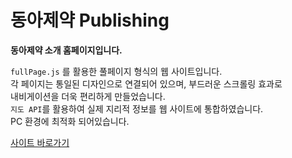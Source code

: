 # 동아제약  Publishing

**동아제약 소개 홈페이지입니다.** 

`fullPage.js` 를 활용한 풀페이지 형식의 웹 사이트입니다. <br>
각 페이지는 통일된 디자인으로 연결되어 있으며, 부드러운 스크롤링 효과로 <br>
내비게이션을 더욱 편리하게 만들었습니다. <br>
`지도 API`를 활용하여 실제 지리적 정보를 웹 사이트에 통합하였습니다.<br>
PC 환경에 최적화 되어있습니다.

<a href='https://inyeob.com/donga/'>사이트 바로가기</a> 
